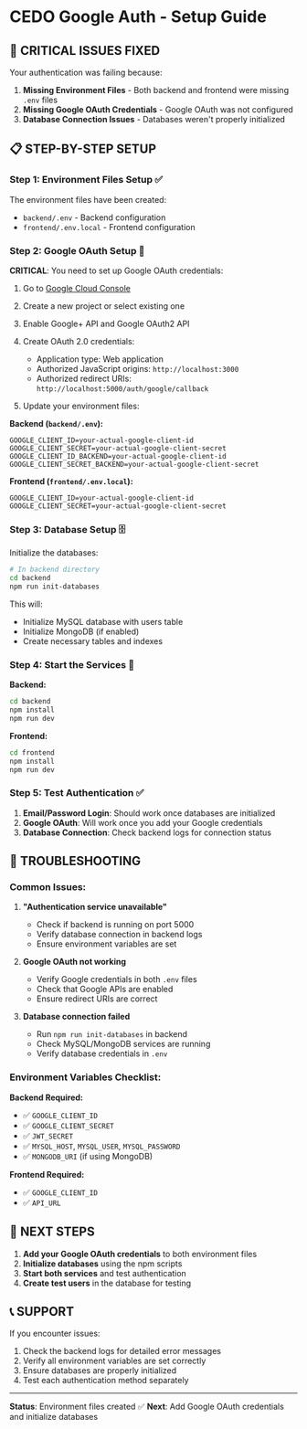 # CEDO Google Auth - Setup Guide

## 🚨 CRITICAL ISSUES FIXED

Your authentication was failing because:
1. **Missing Environment Files** - Both backend and frontend were missing `.env` files
2. **Missing Google OAuth Credentials** - Google OAuth was not configured
3. **Database Connection Issues** - Databases weren't properly initialized

## 📋 STEP-BY-STEP SETUP

### Step 1: Environment Files Setup ✅

The environment files have been created:
- `backend/.env` - Backend configuration
- `frontend/.env.local` - Frontend configuration

### Step 2: Google OAuth Setup 🔑

**CRITICAL**: You need to set up Google OAuth credentials:

1. Go to [Google Cloud Console](https://console.cloud.google.com/)
2. Create a new project or select existing one
3. Enable Google+ API and Google OAuth2 API
4. Create OAuth 2.0 credentials:
   - Application type: Web application
   - Authorized JavaScript origins: `http://localhost:3000`
   - Authorized redirect URIs: `http://localhost:5000/auth/google/callback`

5. Update your environment files:

**Backend (`backend/.env`):**
```env
GOOGLE_CLIENT_ID=your-actual-google-client-id
GOOGLE_CLIENT_SECRET=your-actual-google-client-secret
GOOGLE_CLIENT_ID_BACKEND=your-actual-google-client-id
GOOGLE_CLIENT_SECRET_BACKEND=your-actual-google-client-secret
```

**Frontend (`frontend/.env.local`):**
```env
GOOGLE_CLIENT_ID=your-actual-google-client-id
GOOGLE_CLIENT_SECRET=your-actual-google-client-secret
```

### Step 3: Database Setup 🗄️

Initialize the databases:

```bash
# In backend directory
cd backend
npm run init-databases
```

This will:
- Initialize MySQL database with users table
- Initialize MongoDB (if enabled)
- Create necessary tables and indexes

### Step 4: Start the Services 🚀

**Backend:**
```bash
cd backend
npm install
npm run dev
```

**Frontend:**
```bash
cd frontend
npm install
npm run dev
```

### Step 5: Test Authentication ✅

1. **Email/Password Login**: Should work once databases are initialized
2. **Google OAuth**: Will work once you add your Google credentials
3. **Database Connection**: Check backend logs for connection status

## 🔧 TROUBLESHOOTING

### Common Issues:

1. **"Authentication service unavailable"**
   - Check if backend is running on port 5000
   - Verify database connection in backend logs
   - Ensure environment variables are set

2. **Google OAuth not working**
   - Verify Google credentials in both `.env` files
   - Check that Google APIs are enabled
   - Ensure redirect URIs are correct

3. **Database connection failed**
   - Run `npm run init-databases` in backend
   - Check MySQL/MongoDB services are running
   - Verify database credentials in `.env`

### Environment Variables Checklist:

**Backend Required:**
- ✅ `GOOGLE_CLIENT_ID`
- ✅ `GOOGLE_CLIENT_SECRET`
- ✅ `JWT_SECRET`
- ✅ `MYSQL_HOST`, `MYSQL_USER`, `MYSQL_PASSWORD`
- ✅ `MONGODB_URI` (if using MongoDB)

**Frontend Required:**
- ✅ `GOOGLE_CLIENT_ID`
- ✅ `API_URL`

## 🎯 NEXT STEPS

1. **Add your Google OAuth credentials** to both environment files
2. **Initialize databases** using the npm scripts
3. **Start both services** and test authentication
4. **Create test users** in the database for testing

## 📞 SUPPORT

If you encounter issues:
1. Check the backend logs for detailed error messages
2. Verify all environment variables are set correctly
3. Ensure databases are properly initialized
4. Test each authentication method separately

---

**Status**: Environment files created ✅
**Next**: Add Google OAuth credentials and initialize databases 
